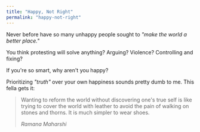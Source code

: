 ```yaml
---
title: "Happy, Not Right"
permalink: "happy-not-right"
---
```


Never before have so many unhappy people sought to *"make the world a better place."*

You think protesting will solve anything? Arguing? Violence? Controlling and fixing?

If you're so smart, why aren't you happy?

Prioritizing *"truth"* over your own happiness sounds pretty dumb to me. This fella gets it:

> Wanting to reform the world without discovering one's true self is like trying to cover the world with leather to avoid the pain of walking on stones and thorns. It is much simpler to wear shoes.
> 
> <cite>Ramana Maharshi</cite>
